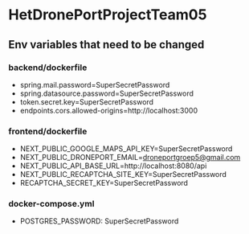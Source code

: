 # HetDronePortProjectTeam05

## Env variables that need to be changed
### backend/dockerfile
- spring.mail.password=SuperSecretPassword
- spring.datasource.password=SuperSecretPassword
- token.secret.key=SuperSecretPassword
- endpoints.cors.allowed-origins=http://localhost:3000
### frontend/dockerfile
- NEXT_PUBLIC_GOOGLE_MAPS_API_KEY=SuperSecretPassword
- NEXT_PUBLIC_DRONEPORT_EMAIL=droneportgroep5@gmail.com
- NEXT_PUBLIC_API_BASE_URL=http://localhost:8080/api
- NEXT_PUBLIC_RECAPTCHA_SITE_KEY=SuperSecretPassword
- RECAPTCHA_SECRET_KEY=SuperSecretPassword
### docker-compose.yml
- POSTGRES_PASSWORD: SuperSecretPassword
